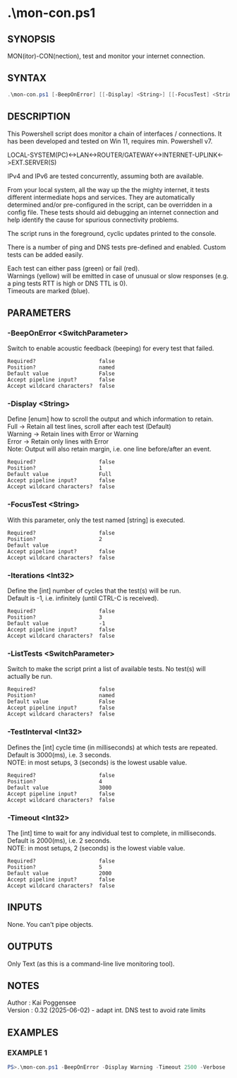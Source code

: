 # .\mon-con.ps1
## SYNOPSIS
MON(itor)-CON(nection), test and monitor your internet connection.

## SYNTAX
```powershell
.\mon-con.ps1 [-BeepOnError] [[-Display] <String>] [[-FocusTest] <String>] [[-Iterations] <Int32>] [-ListTests] [[-TestInterval] <Int32>] [[-Timeout] <Int32>] [<CommonParameters>]
```

## DESCRIPTION
This Powershell script does monitor a chain of interfaces / connections.
It has been developed and tested on Win 11, requires min. Powershell v7.

LOCAL-SYSTEM(PC)<->LAN<->ROUTER/GATEWAY<->INTERNET-UPLINK<->EXT.SERVER(S)

IPv4 and IPv6 are tested concurrently, assuming both are available.

From your local system, all the way up the the mighty internet, it tests
different intermediate hops and services. They are automatically determined
and/or pre-configured in the script, can be overridden in a config file.
These tests should aid debugging an internet connection and help identify
the cause for spurious connectivity problems.

The script runs in the foreground, cyclic updates printed to the console.

There is a number of ping and DNS tests pre-defined and enabled.
Custom tests can be added easily.

Each test can either pass (green) or fail (red).  
Warnings (yellow) will be emitted in case of unusual or slow responses
(e.g. a ping tests RTT is high or DNS TTL is 0).  
Timeouts are marked (blue).

## PARAMETERS
### -BeepOnError &lt;SwitchParameter&gt;
Switch to enable acoustic feedback (beeping) for every test that failed.
```
Required?                    false
Position?                    named
Default value                False
Accept pipeline input?       false
Accept wildcard characters?  false
```
 
### -Display &lt;String&gt;
Define [enum] how to scroll the output and which information to retain.  
Full    -> Retain all test lines, scroll after each test (Default)  
Warning -> Retain lines with Error or Warning  
Error   -> Retain only lines with Error  
Note: Output will also retain margin, i.e. one line before/after an event.
```
Required?                    false
Position?                    1
Default value                Full
Accept pipeline input?       false
Accept wildcard characters?  false
```
 
### -FocusTest &lt;String&gt;
With this parameter, only the test named [string] is executed.
```
Required?                    false
Position?                    2
Default value
Accept pipeline input?       false
Accept wildcard characters?  false
```
 
### -Iterations &lt;Int32&gt;
Define the [int] number of cycles that the test(s) will be run.  
Default is -1, i.e. infinitely (until CTRL-C is received).
```
Required?                    false
Position?                    3
Default value                -1
Accept pipeline input?       false
Accept wildcard characters?  false
```
 
### -ListTests &lt;SwitchParameter&gt;
Switch to make the script print a list of available tests.
No test(s) will actually be run.
```
Required?                    false
Position?                    named
Default value                False
Accept pipeline input?       false
Accept wildcard characters?  false
```
 
### -TestInterval &lt;Int32&gt;
Defines the [int] cycle time (in milliseconds) at which tests are repeated.  
Default is 3000(ms), i.e. 3 seconds.  
NOTE: in most setups, 3 (seconds) is the lowest usable value.
```
Required?                    false
Position?                    4
Default value                3000
Accept pipeline input?       false
Accept wildcard characters?  false
```
 
### -Timeout &lt;Int32&gt;
The [int] time to wait for any individual test to complete, in milliseconds.
Default is 2000(ms), i.e. 2 seconds.  
NOTE: in most setups, 2 (seconds) is the lowest viable value.
```
Required?                    false
Position?                    5
Default value                2000
Accept pipeline input?       false
Accept wildcard characters?  false
```

## INPUTS
None. You can't pipe objects.

## OUTPUTS
Only Text (as this is a command-line live monitoring tool).

## NOTES
Author  : Kai Poggensee  
Version : 0.32 (2025-06-02) - adapt int. DNS test to avoid rate limits 

## EXAMPLES
### EXAMPLE 1
```powershell
PS>.\mon-con.ps1 -BeepOnError -Display Warning -Timeout 2500 -Verbose
```


